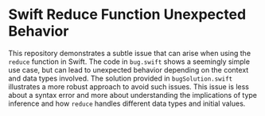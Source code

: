 # Swift Reduce Function Unexpected Behavior

This repository demonstrates a subtle issue that can arise when using the `reduce` function in Swift. The code in `bug.swift` shows a seemingly simple use case, but can lead to unexpected behavior depending on the context and data types involved. The solution provided in `bugSolution.swift` illustrates a more robust approach to avoid such issues.  This issue is less about a syntax error and more about understanding the implications of type inference and how `reduce` handles different data types and initial values.